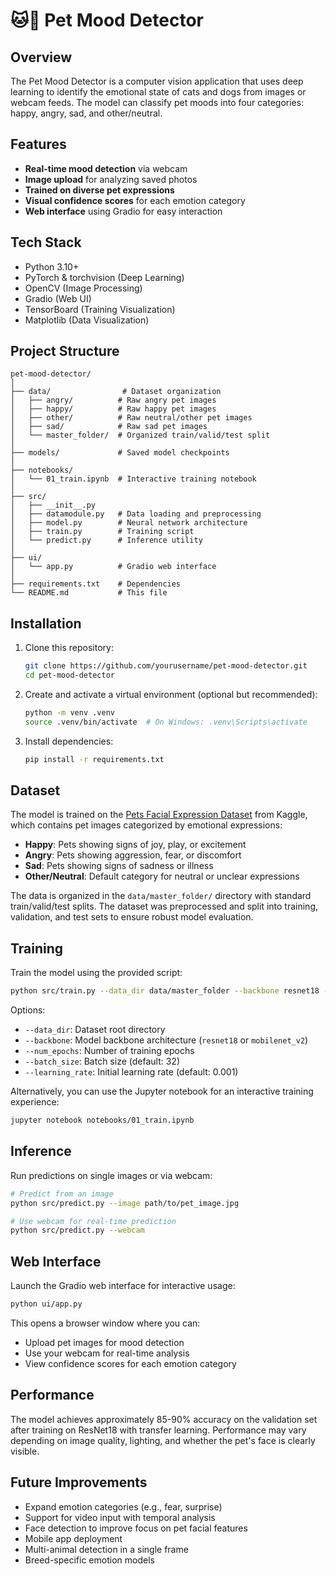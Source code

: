 # 🐱🐶 Pet Mood Detector

## Overview

The Pet Mood Detector is a computer vision application that uses deep learning to identify the emotional state of cats and dogs from images or webcam feeds. The model can classify pet moods into four categories: happy, angry, sad, and other/neutral.

## Features

- **Real-time mood detection** via webcam
- **Image upload** for analyzing saved photos
- **Trained on diverse pet expressions**
- **Visual confidence scores** for each emotion category
- **Web interface** using Gradio for easy interaction

## Tech Stack

- Python 3.10+
- PyTorch & torchvision (Deep Learning)
- OpenCV (Image Processing)
- Gradio (Web UI)
- TensorBoard (Training Visualization)
- Matplotlib (Data Visualization)

## Project Structure

```
pet-mood-detector/
│
├── data/                # Dataset organization
│   ├── angry/          # Raw angry pet images
│   ├── happy/          # Raw happy pet images
│   ├── other/          # Raw neutral/other pet images
│   ├── sad/            # Raw sad pet images
│   └── master_folder/  # Organized train/valid/test split
│
├── models/             # Saved model checkpoints
│
├── notebooks/
│   └── 01_train.ipynb  # Interactive training notebook
│
├── src/
│   ├── __init__.py
│   ├── datamodule.py   # Data loading and preprocessing
│   ├── model.py        # Neural network architecture
│   ├── train.py        # Training script
│   └── predict.py      # Inference utility
│
├── ui/
│   └── app.py          # Gradio web interface
│
├── requirements.txt    # Dependencies
└── README.md           # This file
```

## Installation

1. Clone this repository:

   ```bash
   git clone https://github.com/yourusername/pet-mood-detector.git
   cd pet-mood-detector
   ```

2. Create and activate a virtual environment (optional but recommended):

   ```bash
   python -m venv .venv
   source .venv/bin/activate  # On Windows: .venv\Scripts\activate
   ```

3. Install dependencies:
   ```bash
   pip install -r requirements.txt
   ```

## Dataset

The model is trained on the [Pets Facial Expression Dataset](https://www.kaggle.com/datasets/anshtanwar/pets-facial-expression-dataset) from Kaggle, which contains pet images categorized by emotional expressions:

- **Happy**: Pets showing signs of joy, play, or excitement
- **Angry**: Pets showing aggression, fear, or discomfort
- **Sad**: Pets showing signs of sadness or illness
- **Other/Neutral**: Default category for neutral or unclear expressions

The data is organized in the `data/master_folder/` directory with standard train/valid/test splits. The dataset was preprocessed and split into training, validation, and test sets to ensure robust model evaluation.

## Training

Train the model using the provided script:

```bash
python src/train.py --data_dir data/master_folder --backbone resnet18 --num_epochs 15
```

Options:

- `--data_dir`: Dataset root directory
- `--backbone`: Model backbone architecture (`resnet18` or `mobilenet_v2`)
- `--num_epochs`: Number of training epochs
- `--batch_size`: Batch size (default: 32)
- `--learning_rate`: Initial learning rate (default: 0.001)

Alternatively, you can use the Jupyter notebook for an interactive training experience:

```bash
jupyter notebook notebooks/01_train.ipynb
```

## Inference

Run predictions on single images or via webcam:

```bash
# Predict from an image
python src/predict.py --image path/to/pet_image.jpg

# Use webcam for real-time prediction
python src/predict.py --webcam
```

## Web Interface

Launch the Gradio web interface for interactive usage:

```bash
python ui/app.py
```

This opens a browser window where you can:

- Upload pet images for mood detection
- Use your webcam for real-time analysis
- View confidence scores for each emotion category

## Performance

The model achieves approximately 85-90% accuracy on the validation set after training on ResNet18 with transfer learning. Performance may vary depending on image quality, lighting, and whether the pet's face is clearly visible.

## Future Improvements

- Expand emotion categories (e.g., fear, surprise)
- Support for video input with temporal analysis
- Face detection to improve focus on pet facial features
- Mobile app deployment
- Multi-animal detection in a single frame
- Breed-specific emotion models

